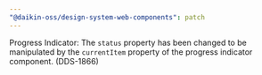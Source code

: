```yaml
---
"@daikin-oss/design-system-web-components": patch
---
```


Progress Indicator: The `status` property has been changed to be manipulated by the `currentItem` property of the progress indicator component. (DDS-1866)
